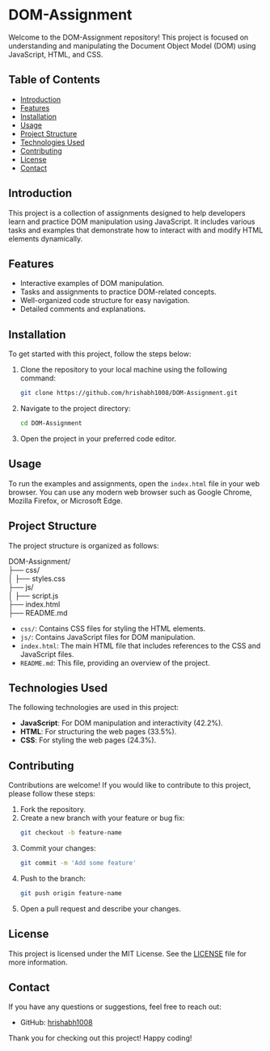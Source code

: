 # DOM-Assignment

Welcome to the DOM-Assignment repository! This project is focused on understanding and manipulating the Document Object Model (DOM) using JavaScript, HTML, and CSS.

## Table of Contents

- [Introduction](#introduction)
- [Features](#features)
- [Installation](#installation)
- [Usage](#usage)
- [Project Structure](#project-structure)
- [Technologies Used](#technologies-used)
- [Contributing](#contributing)
- [License](#license)
- [Contact](#contact)

## Introduction

This project is a collection of assignments designed to help developers learn and practice DOM manipulation using JavaScript. It includes various tasks and examples that demonstrate how to interact with and modify HTML elements dynamically.

## Features

- Interactive examples of DOM manipulation.
- Tasks and assignments to practice DOM-related concepts.
- Well-organized code structure for easy navigation.
- Detailed comments and explanations.

## Installation

To get started with this project, follow the steps below:

1. Clone the repository to your local machine using the following command:
    ```bash
    git clone https://github.com/hrishabh1008/DOM-Assignment.git
    ```

2. Navigate to the project directory:
    ```bash
    cd DOM-Assignment
    ```

3. Open the project in your preferred code editor.

## Usage

To run the examples and assignments, open the `index.html` file in your web browser. You can use any modern web browser such as Google Chrome, Mozilla Firefox, or Microsoft Edge.

## Project Structure

The project structure is organized as follows:

DOM-Assignment/  
├── css/  
│ ├── styles.css  
├── js/  
│ ├── script.js  
├── index.html  
├── README.md  



- `css/`: Contains CSS files for styling the HTML elements.
- `js/`: Contains JavaScript files for DOM manipulation.
- `index.html`: The main HTML file that includes references to the CSS and JavaScript files.
- `README.md`: This file, providing an overview of the project.

## Technologies Used

The following technologies are used in this project:

- **JavaScript**: For DOM manipulation and interactivity (42.2%).
- **HTML**: For structuring the web pages (33.5%).
- **CSS**: For styling the web pages (24.3%).

## Contributing

Contributions are welcome! If you would like to contribute to this project, please follow these steps:

1. Fork the repository.
2. Create a new branch with your feature or bug fix:
    ```bash
    git checkout -b feature-name
    ```
3. Commit your changes:
    ```bash
    git commit -m 'Add some feature'
    ```
4. Push to the branch:
    ```bash
    git push origin feature-name
    ```
5. Open a pull request and describe your changes.

## License

This project is licensed under the MIT License. See the [LICENSE](LICENSE) file for more information.

## Contact

If you have any questions or suggestions, feel free to reach out:

- GitHub: [hrishabh1008](https://github.com/hrishabh1008)

Thank you for checking out this project! Happy coding!